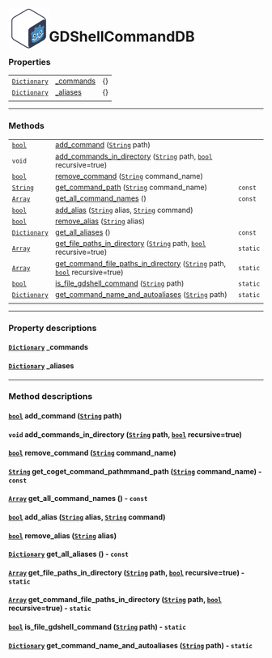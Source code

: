 [link_bool]: https://docs.godotengine.org/en/latest/classes/class_bool.html
[link_string]: https://docs.godotengine.org/en/latest/classes/class_string.html
[link_array]: https://docs.godotengine.org/en/stable/classes/class_array.html
[link_dictionary]: https://docs.godotengine.org/en/latest/classes/class_dictionary.html

<a href="https://github.com/Kubulambula/Godot-GDShell">
  <img src="../../../docs/assets/logo.png" align="left" width="80" height="80">
</a>

# GDShellCommandDB


### Properties

| | | |
| --- | --- | --- |
| [`Dictionary`][link_dictionary]  | [\_commands](#dictionary-_commands)  | {} |
| [`Dictionary`][link_dictionary]  | [\_aliases](#dictionary-_aliases)  | {} |
| | | |


---


### Methods
| | | |
| --- | --- | --- |
| [`bool`][link_bool] | [add_command](#add_command) ([`String`][link_string] path) | |
| `void` | [add_commands_in_directory](#add_commands_in_directory) ([`String`][link_string] path, [`bool`][link_bool] recursive=true) | |
| [`bool`][link_bool] | [remove_command](#remove_command) ([`String`][link_string] command_name) | |
| [`String`][link_string] | [get_command_path](#get_command_path) ([`String`][link_string] command_name) | `const` |
| [`Array`][link_array] | [get_all_command_names](#get_all_command_names) () | `const` |
| [`bool`][link_bool] | [add_alias](#add_alias) ([`String`][link_string] alias, [`String`][link_string] command) | |
| [`bool`][link_bool] | [remove_alias](#remove_alias) ([`String`][link_string] alias) | |
| [`Dictionary`][link_dictionary] | [get_all_aliases](#get_all_aliases) () | `const` |
| [`Array`][link_array] | [get_file_paths_in_directory](#get_file_paths_in_directory) ([`String`][link_string] path, [`bool`][link_bool] recursive=true) | `static` |
| [`Array`][link_array] | [get_command_file_paths_in_directory](#get_command_file_paths_in_directory) ([`String`][link_string] path, [`bool`][link_bool] recursive=true) | `static` |
| [`bool`][link_bool] | [is_file_gdshell_command](#is_file_gdshell_command) ([`String`][link_string] path) | `static` |
| [`Dictionary`][link_dictionary] | [get_command_name_and_autoaliases](#get_command_name_and_autoaliases) ([`String`][link_string] path) | `static` |
| | | |


---


### Property descriptions

#### [`Dictionary`][link_dictionary] \_commands

#### [`Dictionary`][link_dictionary] \_aliases


---


### Method descriptions

<span id="add_command"><span>
#### [`bool`][link_bool] add_command ([`String`][link_string] path)

<span id="add_commands_in_directory"><span>
#### `void` add_commands_in_directory ([`String`][link_string] path, [`bool`][link_bool] recursive=true)

<span id="remove_command"><span>
#### [`bool`][link_bool] remove_command ([`String`][link_string] command_name)

<span id="get_command_path"><span>
#### [`String`][link_string] get_coget_command_pathmmand_path ([`String`][link_string] command_name) - `const`

<span id="get_all_command_names"><span>
#### [`Array`][link_array] get_all_command_names () - `const`

<span id="add_alias"><span>
#### [`bool`][link_bool] add_alias ([`String`][link_string] alias, [`String`][link_string] command)

<span id="remove_alias"><span>
#### [`bool`][link_bool] remove_alias ([`String`][link_string] alias)

<span id="get_all_aliases"><span>
#### [`Dictionary`][link_dictionary] get_all_aliases () - `const`

<span id="get_file_paths_in_directory"><span>
#### [`Array`][link_array] get_file_paths_in_directory ([`String`][link_string] path, [`bool`][link_bool] recursive=true) - `static`

<span id="get_command_file_paths_in_directory"><span>
#### [`Array`][link_array] get_command_file_paths_in_directory ([`String`][link_string] path, [`bool`][link_bool] recursive=true) - `static`

<span id="is_file_gdshell_command"><span>
#### [`bool`][link_bool] is_file_gdshell_command ([`String`][link_string] path) - `static`

<span id="get_command_name_and_autoaliases"><span>
#### [`Dictionary`][link_dictionary] get_command_name_and_autoaliases ([`String`][link_string] path) - `static`
